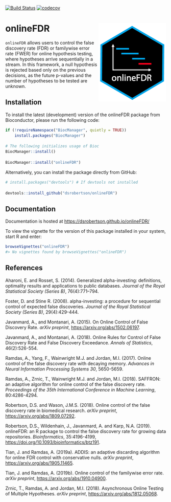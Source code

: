 
[![Build
Status](https://travis-ci.org/dsrobertson/onlineFDR.svg?branch=master)](https://travis-ci.org/dsrobertson/onlineFDR)
[![codecov](https://codecov.io/gh/dsrobertson/onlineFDR/branch/master/graph/badge.svg)](https://codecov.io/gh/dsrobertson/onlineFDR)

# onlineFDR <img src="man/figures/logo.png" align="right" />

`onlineFDR` allows users to control the false discovery rate (FDR) or
familywise error rate (FWER) for online hypothesis testing, where
hypotheses arrive sequentially in a stream. In this framework, a null
hypothesis is rejected based only on the previous decisions, as the
future p-values and the number of hypotheses to be tested are unknown.

## Installation

To install the latest (development) version of the onlineFDR package
from Bioconductor, please run the following code:

``` r
if (!requireNamespace("BiocManager", quietly = TRUE))
    install.packages("BiocManager")

# The following initializes usage of Bioc
BiocManager::install()

BiocManager::install("onlineFDR")
```

Alternatively, you can install the package directly from GitHub:

``` r
# install.packages("devtools") # If devtools not installed

devtools::install_github("dsrobertson/onlineFDR")
```

## Documentation

Documentation is hosted at <https://dsrobertson.github.io/onlineFDR/>

To view the vignette for the version of this package installed in your
system, start R and enter:

``` r
browseVignettes("onlineFDR")
#> No vignettes found by browseVignettes("onlineFDR")
```

## References

Aharoni, E. and Rosset, S. (2014). Generalized alpha-investing:
definitions, optimality results and applications to public databases.
*Journal of the Royal Statistical Society (Series B)*, 76(4):771–794.

Foster, D. and Stine R. (2008). alpha-investing: a procedure for
sequential control of expected false discoveries. *Journal of the Royal
Statistical Society (Series B)*, 29(4):429-444.

Javanmard, A., and Montanari, A. (2015). On Online Control of False
Discovery Rate. *arXiv preprint*, <https://arxiv.org/abs/1502.06197>.

Javanmard, A., and Montanari, A. (2018). Online Rules for Control of
False Discovery Rate and False Discovery Exceedance. *Annals of
Statistics*, 46(2):526-554.

Ramdas, A., Yang, F., Wainwright M.J. and Jordan, M.I. (2017). Online
control of the false discovery rate with decaying memory. *Advances in
Neural Information Processing Systems 30*, 5650-5659.

Ramdas, A., Zrnic, T., Wainwright M.J. and Jordan, M.I. (2018). SAFFRON:
an adaptive algorithm for online control of the false discovery rate.
*Proceedings of the 35th International Conference in Machine Learning*,
80:4286-4294.

Robertson, D.S. and Wason, J.M.S. (2018). Online control of the false
discovery rate in biomedical research. *arXiv preprint*,
<https://arxiv.org/abs/1809.07292>.

Robertson, D.S., Wildenhain, J., Javanmard, A. and Karp, N.A. (2019).
onlineFDR: an R package to control the false discovery rate for growing
data repositories. *Bioinformatics*, 35:4196-4199,
<https://doi.org/10.1093/bioinformatics/btz191>.

Tian, J. and Ramdas, A. (2019a). ADDIS: an adaptive discarding algorithm
for online FDR control with conservative nulls. *arXiv preprint*,
<https://arxiv.org/abs/1905.11465>.

Tian, J. and Ramdas, A. (2019b). Online control of the familywise error
rate. *arXiv preprint*, <https://arxiv.org/abs/1910.04900>.

Zrnic, T., Ramdas, A. and Jordan, M.I. (2018). Asynchronous Online
Testing of Multiple Hypotheses. *arXiv preprint*,
<https://arxiv.org/abs/1812.05068>.
